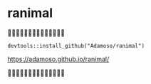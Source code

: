 # ranimal

🐬🐬🐬🐬🐬🐬🐬🐬🐬🐬🐬🐬🐬🐬

`devtools::install_github("Adamoso/ranimal")`

https://adamoso.github.io/ranimal/

🐬🐬🐬🐬🐬🐬🐬🐬🐬🐬🐬🐬🐬🐬
